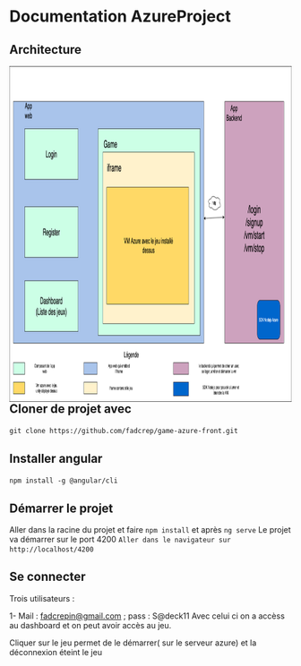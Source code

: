 #  Documentation AzureProject

## Architecture

 <img src="https://github.com/fadcrep/game-azure-front/blob/main/Azure.png" title="azure"   align="left"  height=600px />

## Cloner de projet  avec 
`git clone https://github.com/fadcrep/game-azure-front.git`

## Installer angular 

`npm install -g @angular/cli`


## Démarrer le projet

Aller dans la racine du projet et faire
`npm install` et après
`ng serve`
Le projet va démarrer sur le port 4200
`Aller dans le navigateur sur  http://localhost/4200`

## Se connecter

Trois utilisateurs : 

1- Mail : fadcrepin@gmail.com ; pass : S@deck11
Avec celui ci on a accèss au dashboard et on peut avoir accès au jeu.

Cliquer sur le jeu permet de le démarrer( sur le serveur azure) et la déconnexion éteint le jeu


